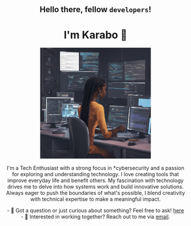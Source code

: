 <div align="center">
  <h2>Hello there, fellow <code>developers</code>!</h2>
  <h1>I'm Karabo 👋</h1>
</div>

<div align="center">
  <img src="https://github.com/Karabosithole/Karabosithole/blob/main/asset/c2c4e83d-f854-4378-b14c-6abf5f1bf834_0.png" 
       alt="Custom GIF" 
       style="max-width: 80%; height: auto; width: 60%;" />
</div>

<div align="center">
  <p>
    I'm a Tech Enthusiast with a strong focus in *cybersecurity and a passion for exploring and understanding technology.
    I love creating tools that improve everyday life and benefit others. My fascination with technology drives me to delve into how systems work and build innovative solutions.
    Always eager to push the boundaries of what's possible, I blend creativity with technical expertise to make a meaningful impact.
  </p>

  <p>
    - 💬 Got a question or just curious about something? Feel free to ask! <a href="https://github.com/Karabosithole/Karabosithole/issues">here</a><br>
    - 💼 Interested in working together? Reach out to me via <a href="mailto:sitholekarabo0@gmail.com">email</a>.
  </p>
</div>
